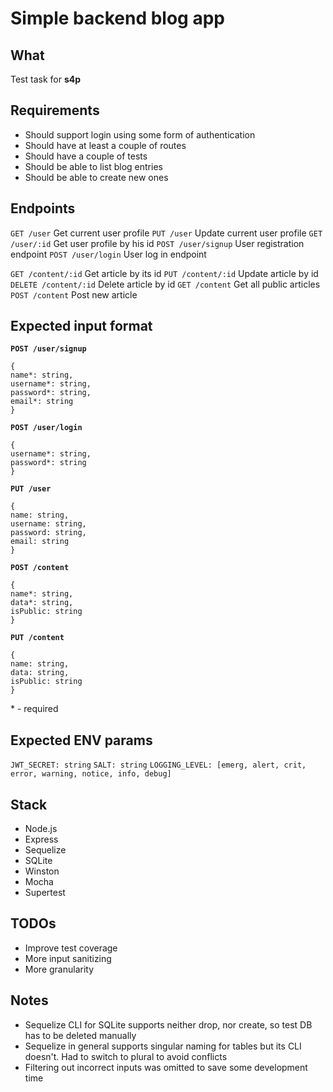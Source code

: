 
# Simple backend blog app

## What

Test task for **s4p**

## Requirements

- Should support login using some form of authentication 
- Should have at least a couple of routes
- Should have a couple of tests
- Should be able to list blog entries
- Should be able to create new ones

## Endpoints

`GET /user` Get current user profile
`PUT /user` Update current user profile
`GET /user/:id` Get user profile by his id
`POST /user/signup` User registration endpoint
`POST /user/login` User log in endpoint

`GET /content/:id` Get article by its id
`PUT /content/:id` Update article by id
`DELETE /content/:id` Delete article by id
`GET /content` Get all public articles
`POST /content` Post new article

## Expected input format

**`POST /user/signup`**
```
{
name*: string,
username*: string,
password*: string,
email*: string
}
```

**`POST /user/login`**
```
{
username*: string,
password*: string
}
```

**`PUT /user`**
```
{
name: string,
username: string,
password: string,
email: string
}
```

**`POST /content`**
```
{
name*: string,
data*: string,
isPublic: string
}
```

**`PUT /content`**
```
{
name: string,
data: string,
isPublic: string
}
```
\* - required

## Expected ENV params

`JWT_SECRET: string` 
`SALT: string`
`LOGGING_LEVEL: [emerg, alert, crit, error, warning, notice, info, debug]`

## Stack

- Node.js
- Express
- Sequelize
- SQLite
- Winston
- Mocha
- Supertest

## TODOs

- Improve test coverage
- More input sanitizing
- More granularity

## Notes
- Sequelize CLI for SQLite supports neither drop, nor create, so test DB has to be deleted manually
- Sequelize in general supports singular naming for tables but its CLI doesn't. Had to switch to plural to avoid conflicts
- Filtering out incorrect inputs was omitted to save some development time